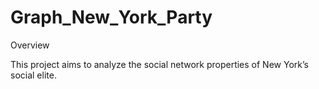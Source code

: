 # Graph_New_York_Party
Overview

This project aims to analyze the social network properties of New York’s social elite. 
